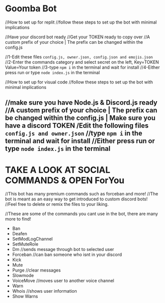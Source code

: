 # Goomba Bot

//How to set up for replit 
//follow these steps to set up the bot with minimal implications

//Have your discord bot ready
//Get your TOKEN ready to copy over
//A custom prefix of your choice | The prefix can be changed within the config.js

//1-Edit these files `config.js, owner.json, config.json and emojis.json`
//2-Enter the commands category and select secret on the left, Key=TOKEN Value=Your token
//3-type `npm i` in the terminal and wait for install
//4-Either press run or type `node index.js` in the terminal

//How to set up for visual code 
//follow these steps to set up the bot with minimal implications

//make sure you have Node.js & Discord.js ready
//A custom prefix of your choice | The prefix can be changed within the config.js | Make sure you have a discord TOKEN
/Edit the following files `config.js and owner.json`
//type `npm i` in the terminal and wait for install
//Either press run or type `node index.js` in the terminal
-

# TAKE A LOOK AT SOCIAL COMMANDS & OPEN ForYou 

//This bot has many premium commands such as forceban and more!
//The bot is meant as an easy way to get introduced to custom discord bots!
//Feel free to delete or remix the files to your liking.

//These are some of the commands you cant use in the bot, there are many more to find!
- Ban
- Deafen 
- SetModLogChannel
- SetMuteRole
- Dm //sends message through bot to selected user
- Forceban //can ban someone who isnt in your discord
- Kick
- Mute
- Purge //clear messages
- Slowmode
- VoiceMove //moves user to another voice channel
- Warn
- Whois //shows user information
- Show Warns 